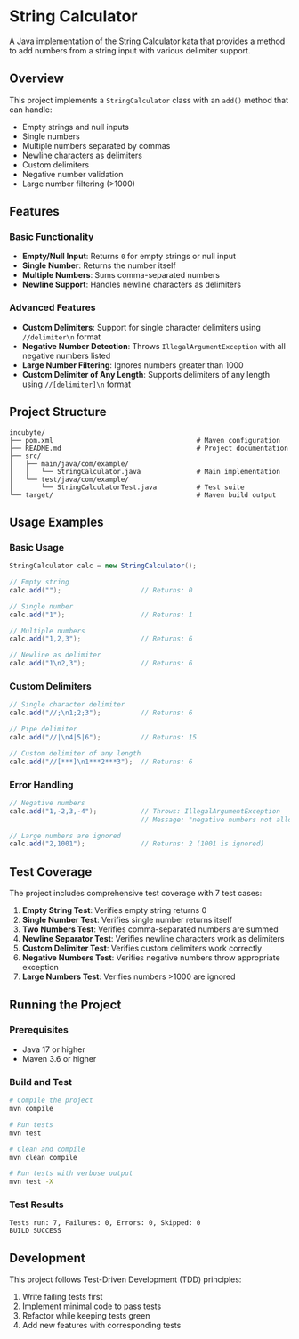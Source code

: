 # String Calculator

A Java implementation of the String Calculator kata that provides a method to add numbers from a string input with various delimiter support.

## Overview

This project implements a `StringCalculator` class with an `add()` method that can handle:

- Empty strings and null inputs
- Single numbers
- Multiple numbers separated by commas
- Newline characters as delimiters
- Custom delimiters
- Negative number validation
- Large number filtering (>1000)

## Features

### Basic Functionality

- **Empty/Null Input**: Returns `0` for empty strings or null input
- **Single Number**: Returns the number itself
- **Multiple Numbers**: Sums comma-separated numbers
- **Newline Support**: Handles newline characters as delimiters

### Advanced Features

- **Custom Delimiters**: Support for single character delimiters using `//delimiter\n` format
- **Negative Number Detection**: Throws `IllegalArgumentException` with all negative numbers listed
- **Large Number Filtering**: Ignores numbers greater than 1000
- **Custom Delimiter of Any Length**: Supports delimiters of any length using `//[delimiter]\n` format

## Project Structure

```
incubyte/
├── pom.xml                                    # Maven configuration
├── README.md                                  # Project documentation
├── src/
│   ├── main/java/com/example/
│   │   └── StringCalculator.java              # Main implementation
│   └── test/java/com/example/
│       └── StringCalculatorTest.java          # Test suite
└── target/                                    # Maven build output
```

## Usage Examples

### Basic Usage

```java
StringCalculator calc = new StringCalculator();

// Empty string
calc.add("");                    // Returns: 0

// Single number
calc.add("1");                   // Returns: 1

// Multiple numbers
calc.add("1,2,3");               // Returns: 6

// Newline as delimiter
calc.add("1\n2,3");              // Returns: 6
```

### Custom Delimiters

```java
// Single character delimiter
calc.add("//;\n1;2;3");          // Returns: 6

// Pipe delimiter
calc.add("//|\n4|5|6");          // Returns: 15

// Custom delimiter of any length
calc.add("//[***]\n1***2***3");  // Returns: 6
```

### Error Handling

```java
// Negative numbers
calc.add("1,-2,3,-4");           // Throws: IllegalArgumentException
                                 // Message: "negative numbers not allowed -2,-4"

// Large numbers are ignored
calc.add("2,1001");              // Returns: 2 (1001 is ignored)
```

## Test Coverage

The project includes comprehensive test coverage with 7 test cases:

1. **Empty String Test**: Verifies empty string returns 0
2. **Single Number Test**: Verifies single number returns itself
3. **Two Numbers Test**: Verifies comma-separated numbers are summed
4. **Newline Separator Test**: Verifies newline characters work as delimiters
5. **Custom Delimiter Test**: Verifies custom delimiters work correctly
6. **Negative Numbers Test**: Verifies negative numbers throw appropriate exception
7. **Large Numbers Test**: Verifies numbers >1000 are ignored

## Running the Project

### Prerequisites

- Java 17 or higher
- Maven 3.6 or higher

### Build and Test

```bash
# Compile the project
mvn compile

# Run tests
mvn test

# Clean and compile
mvn clean compile

# Run tests with verbose output
mvn test -X
```

### Test Results

```
Tests run: 7, Failures: 0, Errors: 0, Skipped: 0
BUILD SUCCESS
```

## Development

This project follows Test-Driven Development (TDD) principles:

1. Write failing tests first
2. Implement minimal code to pass tests
3. Refactor while keeping tests green
4. Add new features with corresponding tests

